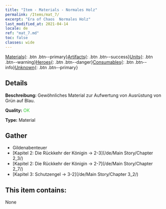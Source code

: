 ```yaml
---
title: "Item - Materials - Normales Holz"
permalink: /Items/mat_7/
excerpt: "Era of Chaos  Normales Holz"
last_modified_at: 2021-04-14
locale: de
ref: "mat_7.md"
toc: false
classes: wide
---
```

 [Materials](/de/Items/){: .btn .btn--primary}[Artifacts](/de/Items/Artifacts/){: .btn .btn--success}[Units](/de/Items/Units/){: .btn .btn--warning}[Heroes](/de/Items/Heroes/){: .btn .btn--danger}[Consumables](/de/Items/Consumables/){: .btn .btn--info}[Unknown](/de/Items/Unknown/){: .btn .btn--primary}

## Details
 **Beschreibung:** Gewöhnliches Material zur Aufwertung von Ausrüstung von Grün auf Blau.

 **Quality:** <span style="color: #32CD32">OK</span>

 **Type:** Material

## Gather

*    Gildenabenteuer 
*    [Kapitel 2: Die Rückkehr der Königin -> 2-3](/de/Main Story/Chapter 2_3/) 
*    [Kapitel 2: Die Rückkehr der Königin -> 2-7](/de/Main Story/Chapter 2_7/) 
*    [Kapitel 3: Schutzengel -> 3-2](/de/Main Story/Chapter 3_2/) 

## This item contains:

  None

